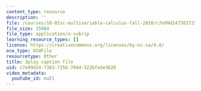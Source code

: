 ```yaml
---
content_type: resource
description: ''
file: /courses/18-02sc-multivariable-calculus-fall-2010/c7e99d147383725b784d522bfede3628_fWOGfzC3IeY.srt
file_size: 15984
file_type: application/x-subrip
learning_resource_types: []
license: https://creativecommons.org/licenses/by-nc-sa/4.0/
ocw_type: OCWFile
resourcetype: Other
title: 3play caption file
uid: c7e99d14-7383-725b-784d-522bfede3628
video_metadata:
  youtube_id: null
---
```

